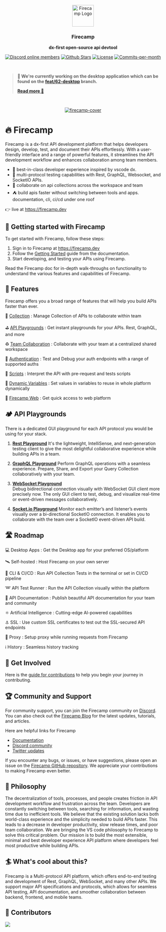 <br/><br/>

<p align="center">
<a href="https://firecamp.dev">
  <img src="https://github.com/firecamp-dev/firecamp/blob/main/.github/logo.svg" alt="Firecamp Logo" width="70">
</a>
</p>

<h3 align="center"><b>Firecamp</b></h3>
<p align="center"><b>dx-first open-source api devtool</b></p>

<p align="center">
   <a href="https://discord.gg/8hRaqhK"><img alt="Discord online members" src="https://badgen.net/discord/members/8hRaqhK?color=5865F2&label=Discord&style=for-the-badge" /></a>
   <a href="https://github.com/firecamp-dev/firecamp/stargazers"><img src="https://img.shields.io/github/stars/firecamp-dev/firecamp" alt="Github Stars"></a>
   <a href="https://github.com/firecamp-dev/firecamp/blob/main/LICENSE"><img src="https://img.shields.io/badge/license-AGPLv3-purple" alt="License"></a>
   <a href="https://github.com/firecamp-dev/firecamp/pulse"><img src="https://img.shields.io/github/commit-activity/m/firecamp-dev/firecamp" alt="Commits-per-month"></a>
</p>

<br/>

> **🚧 We're currently working on the desktop application which can be found on the [feat/62-desktop](https://github.com/firecamp-dev/firecamp/tree/feat/62-desktop) branch.**
>
> **[Read more 👀](https://github.com/firecamp-dev/firecamp/issues/62)**

<br/>

<p align="center">
  <a href="https://firecamp.dev">
  <img alt ="firecamp-cover" src="https://github.com/firecamp-dev/firecamp/assets/5078921/1ef25fd3-bf97-4bd0-b440-7c1f4ef3eb22"/>
  </a>
</p>

# 🔥 Firecamp

Firecamp is a dx-first API development platform that helps developers design, develop, test, and document their APIs effortlessly. With a user-friendly interface and a range of powerful features, it streamlines the API development workflow and enhances collaboration among team members.

- 🌈  best-in-class developer experience inspired by vscode dx. <br/>
- 📡 multi-protocol testing capabilities with Rest, GraphQL, Websocket, and SocketIO APIs. <br/>
- 👐 collaborate on api collections across the workspace and team <br/>
- ⛺ build apis faster without switching between tools and apps. documentation, cli, ci/cd under one roof <br/>
  

👉 live at https://firecamp.dev


## 🚀 Getting started with Firecamp
To get started with Firecamp, follow these steps:

1. Sign in to Firecamp at https://firecamp.dev
2. Follow the [Getting Started](https://firecamp.io/docs) guide from the documentation.
3. Start developing, and testing your APIs using Firecamp.

Read the Firecamp doc for in-depth walk-throughs on functionality to understand the various features and capabilities of Firecamp. 


## 🔬 Features

Firecamp offers you a broad range of features that will help you build APIs faster than ever.

📂 [Collection](https://firecamp.io/docs/platform/collection) : 
Manage Collection of APIs to collaborate within team <br/>

⛳ [API Playgrounds](https://firecamp.io/docs/rest/introduction) : 
Get instant playgrounds for your APIs. Rest, GraphQL, and more <br/>

♻️ [Team Collaboration](https://firecamp.io/docs/collaboration/getting-started) : 
Collaborate with your team at a centralized shared workspace <br/>

🔐 [Authentication](https://firecamp.io/docs/platform/authentication) : 
Test and Debug your auth endpoints with a range of supported auths <br/>

📠 [Scripts](https://firecamp.io/docs/platform/scripts) : 
Interpret the API with pre-request and tests scripts <br/>

🔩 [Dynamic Variables](https://firecamp.io/docs/platform/environment) : 
Set values in variables to reuse in whole platform dynamically <br/>

📡 [Firecamp Web](https://firecamp.dev) : 
Get quick access to web platform <br/>


## 🏕️ API Playgrounds
There is a dedicated GUI playground for each API protocol you would be using for your stack.

1. [**Rest Playground**](https://firecamp.io/docs/rest/introduction) 
  It's the lightweight, IntelliSense, and next-generation testing client to give the most delightful collaborative experience while building APIs in a team. 

2. [**GraphQL Playground**](https://firecamp.io/docs/graphql/introduction) 
  Perform GraphQL operations with a seamless experience. Prepare, Share, and Export your Query Collection collaboratively with your team.

3. [**WebSocket Playground**](https://firecamp.io/docs/websocket/introduction)  
  Debug bidirectional connection visually with WebSocket GUI client more precisely now. The only GUI client to test, debug, and visualize real-time or event-driven messages collaboratively. 
 
4. [**Socket.io Playground**](https://firecamp.io/docs/socket-io/introduction) 
  Monitor each emitter’s and listener’s events visually over a bi-directional SocketIO connection. It enables you to collaborate with the team over a SocketIO event-driven API build.
 
## 🛣️  Roadmap


💻  Desktop Apps : Get the Desktop app for your preferred OS/platform <br/>

🛰️ Self-hosted : Host Firecamp on your own server

🔁 CLI & CI/CD : Run API Collection Tests in the terminal or set in CI/CD pipeline <br/>

➿  API Test Runner :  Run the API Collection visually within the platform </br>

📄  API Documentation :  Publish beautiful API documentation for your team and community </br>

⚛️ Artificial Intelligence : Cutting-edge AI-powered capabilities </br>

⚓ SSL : Use custom SSL certificates to test out the SSL-secured API endpoints </br>

📝  Proxy : Setup proxy while running requests from Firecamp </br>

ℹ️ History : Seamless history tracking

## 📡 Get Involved 

Here is the [guide for contributions](https://github.com/firecamp-dev/firecamp/blob/main/CONTRIBUTING.md) to help you begin your journey in contributing.

## 🏆 Community and Support

For community support, you can join the Firecamp community on [Discord](https://discord.gg/8hRaqhK). You can also check out the [Firecamp Blog](https://firecamp.io/blog) for the latest updates, tutorials, and articles.

Here are helpful links for Firecamp
- [Documentation](https://firecamp.io/docs)
- [Discord community](https://discord.gg/8hRaqhK)
- [Twitter updates](https://twitter.com/FirecampDev)

If you encounter any bugs, or issues, or have suggestions, please open an issue on the [Firecamp GitHub repository](https://github.com/firecamp-dev/Firecamp). We appreciate your contributions to making Firecamp even better.

## 💭 Philosophy
The decentralization of tools, processes, and people creates friction in API development workflow and frustration across the team. Developers are constantly switching between tools, searching for information, and wasting time due to inefficient tools.
We believe that the existing solution lacks both world-class experience and the simplicity needed to build APIs faster. This leads to a decrease in developer productivity, slow release times, and poor team collaboration.
We are bringing the VS code philosophy to Firecamp to solve this critical problem. Our mission is to build the most extensible, minimal and best developer experience API platform where developers feel most productive while building APIs.

## 🏄  What's cool about this?

Firecamp is a Multi-protocol API platform, which offers end-to-end testing and development of Rest, GraphQL, WebSocket, and many other APIs.
We support major API specifications and protocols, which allows for seamless API testing, API documentation, and smoother collaboration between backend, frontend, and mobile teams.


## 💎 Contributors

<a href="https://github.com/firecamp-dev/firecamp/graphs/contributors">
  <img src="https://contrib.rocks/image?repo=firecamp-dev/firecamp" />
</a>
